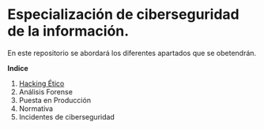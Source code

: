 # Especialización de ciberseguridad de la información.

En este repositorio se abordará los diferentes apartados que se obetendrán.

**Indice**

1. [Hacking Ético](./hacking_etico/README.MD) 
2. Análisis Forense
3. Puesta en Producción
4. Normativa
5. Incidentes de ciberseguridad
